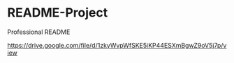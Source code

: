 # README-Project
Professional README 

https://drive.google.com/file/d/1zkyWvpWfSKE5iKP44ESXmBgwZ9oV5j7p/view
